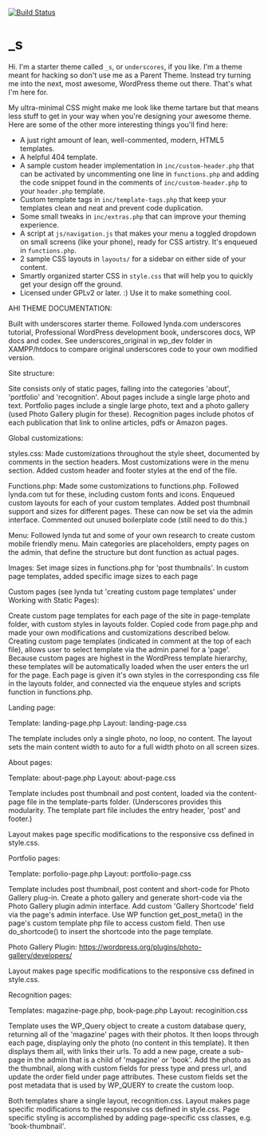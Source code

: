 [![Build Status](https://travis-ci.org/Automattic/_s.svg?branch=master)](https://travis-ci.org/Automattic/_s)

_s
===

Hi. I'm a starter theme called `_s`, or `underscores`, if you like. I'm a theme meant for hacking so don't use me as a Parent Theme. Instead try turning me into the next, most awesome, WordPress theme out there. That's what I'm here for.

My ultra-minimal CSS might make me look like theme tartare but that means less stuff to get in your way when you're designing your awesome theme. Here are some of the other more interesting things you'll find here:

* A just right amount of lean, well-commented, modern, HTML5 templates.
* A helpful 404 template.
* A sample custom header implementation in `inc/custom-header.php` that can be activated by uncommenting one line in `functions.php` and adding the code snippet found in the comments of `inc/custom-header.php` to your `header.php` template.
* Custom template tags in `inc/template-tags.php` that keep your templates clean and neat and prevent code duplication.
* Some small tweaks in `inc/extras.php` that can improve your theming experience.
* A script at `js/navigation.js` that makes your menu a toggled dropdown on small screens (like your phone), ready for CSS artistry. It's enqueued in `functions.php`.
* 2 sample CSS layouts in `layouts/` for a sidebar on either side of your content.
* Smartly organized starter CSS in `style.css` that will help you to quickly get your design off the ground.
* Licensed under GPLv2 or later. :) Use it to make something cool.

AHI THEME DOCUMENTATION:

Built with underscores starter theme. Followed lynda.com underscores tutorial, Professional WordPress development book, underscores docs, WP docs and codex. See underscores_original in wp_dev folder in XAMPP/htdocs to compare original underscores code to your own modified version.

Site structure:

Site consists only of static pages, falling into the categories 'about', 'portfolio' and 'recognition'. About pages include a single large photo and text. Portfolio pages include a single large photo, text and a photo gallery (used Photo Gallery plugin for these). Recognition pages include photos of each publication that link to online articles, pdfs or Amazon pages.

Global customizations:

styles.css: Made customizations throughout the style sheet, documented by comments in the section headers. Most customizations were in the menu section. Added custom header and footer styles at the end of the file.

Functions.php: Made some customizations to functions.php. Followed lynda.com tut for these, including custom fonts and icons. Enqueued custom layouts for each of your custom templates. Added post thumbnail support and sizes for different pages. These can now be set via the admin interface. Commented out unused boilerplate code (still need to do this.)

Menu: Followed lynda tut and some of your own research to create custom mobile friendly menu. Main categories are placeholders, empty pages on the admin, that define the structure but dont function as actual pages. 

Images: Set image sizes in functions.php for 'post thumbnails'. In custom page templates, added specific image sizes to each page

Custom pages (see lynda tut 'creating custom page templates' under Working with Static Pages):

Create custom page templates for each page of the site in page-template folder, with custom styles in layouts folder. Copied code from page.php and made your own modifications and customizations described below. Creating custom page templates (indicated in comment at the top of each file), allows user to select template via the admin panel for a 'page'. Because custom pages are highest in the WordPress template hierarchy, these templates will be automatically loaded when the user enters the url for the page. Each page is given it's own styles in the corresponding css file in the layouts folder, and connected via the enqueue styles and scripts function in functions.php. 

Landing page:

Template: landing-page.php
Layout: landing-page.css

The template includes only a single photo, no loop, no content. 
The layout sets the main content width to auto for a full width photo on all screen sizes.

About pages:

Template: about-page.php
Layout: about-page.css

Template includes post thumbnail and post content, loaded via the content-page file in the template-parts folder. (Underscores provides this modularity. The template part file includes the entry header, 'post' and footer.)

Layout makes page specific modifications to the responsive css defined in style.css. 

Portfolio pages:

Template: porfolio-page.php
Layout: portfolio-page.css

Template includes post thumbnail, post content and short-code for Photo Gallery plug-in. Create a photo gallery and generate short-code via the Photo Gallery plugin admin interface. Add custom 'Gallery Shortcode' field via the page's admin interface. Use WP function get_post_meta() in the page's custom template php file to access custom field. Then use do_shortcode() to insert the shortcode into the page template.

Photo Gallery Plugin: https://wordpress.org/plugins/photo-gallery/developers/ 

Layout makes page specific modifications to the responsive css defined in style.css. 

Recognition pages:

Templates: magazine-page.php, book-page.php
Layout: recoginition.css

Template uses the WP_Query object to create a custom database query, returning all of the 'magazine' pages with their photos. It then loops through each page, displaying only the photo (no content in this template). It then displays them all, with links their urls. To add a new page, create a sub-page in the admin that is a child of 'magazine' or 'book'. Add the photo as the thumbnail, along with custom fields for press type and press url, and update the order field under page attributes. These custom fields set the post metadata that is used by WP_QUERY to create the custom loop. 

Both templates share a single layout, recognition.css. Layout makes page specific modifications to the responsive css defined in style.css.  Page specific styling is accomplished by adding page-specific css classes, e.g. 'book-thumbnail'. 

